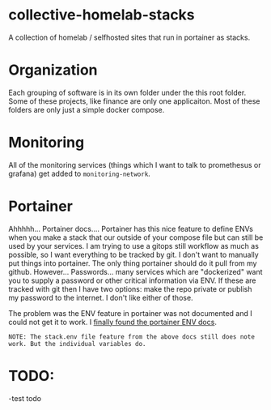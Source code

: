 # collective-homelab-stacks
A collection of homelab / selfhosted sites that run in portainer as stacks.

# Organization
Each grouping of software is in its own folder under the this root folder. Some of these projects, like finance are only one applicaiton. Most of these folders are only just a simple docker compose.

# Monitoring
All of the monitoring services (things which I want to talk to promethesus or grafana) get added to `monitoring-network`.

# Portainer
Ahhhhh... Portainer docs.... Portainer has this nice feature to define ENVs when you make a stack that our outside of your compose file but can still be used by your services. I am trying to use a gitops still workflow as much as possible, so I want everything to be tracked by git. I don't want to manually put things into portainer. The only thing portainer should do it pull from my github. However... Passwords... many services which are "dockerized" want you to supply a password or other critical information via ENV. If these are tracked with git then I have two options: make the repo private or publish my password to the internet. I don't like either of those. 

The problem was the ENV feature in portainer was not documented and I could not get it to work. I [finally found the portainer ENV docs](https://www.portainer.io/blog/using-env-files-in-stacks-with-portainer).

`NOTE: The stack.env file feature from the above docs still does note work. But the individual variables do.`
# TODO:

-test todo
